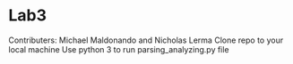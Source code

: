 # Lab3

Contributers: Michael Maldonando and Nicholas Lerma
Clone repo to your local machine
Use python 3 to run parsing_analyzing.py file
